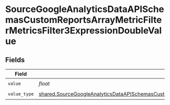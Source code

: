 # SourceGoogleAnalyticsDataAPISchemasCustomReportsArrayMetricFilterMetricsFilter3ExpressionDoubleValue


## Fields

| Field                                                                                                                                                                                                                                                          | Type                                                                                                                                                                                                                                                           | Required                                                                                                                                                                                                                                                       | Description                                                                                                                                                                                                                                                    |
| -------------------------------------------------------------------------------------------------------------------------------------------------------------------------------------------------------------------------------------------------------------- | -------------------------------------------------------------------------------------------------------------------------------------------------------------------------------------------------------------------------------------------------------------- | -------------------------------------------------------------------------------------------------------------------------------------------------------------------------------------------------------------------------------------------------------------- | -------------------------------------------------------------------------------------------------------------------------------------------------------------------------------------------------------------------------------------------------------------- |
| `value`                                                                                                                                                                                                                                                        | *float*                                                                                                                                                                                                                                                        | :heavy_check_mark:                                                                                                                                                                                                                                             | N/A                                                                                                                                                                                                                                                            |
| `value_type`                                                                                                                                                                                                                                                   | [shared.SourceGoogleAnalyticsDataAPISchemasCustomReportsArrayMetricFilterMetricsFilter3ExpressionFilterFilterValueType](../../models/shared/sourcegoogleanalyticsdataapischemascustomreportsarraymetricfiltermetricsfilter3expressionfilterfiltervaluetype.md) | :heavy_check_mark:                                                                                                                                                                                                                                             | N/A                                                                                                                                                                                                                                                            |